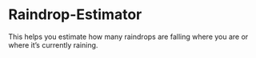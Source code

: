 # Raindrop-Estimator
This helps you estimate how many raindrops are falling where you are or where it’s currently raining.
